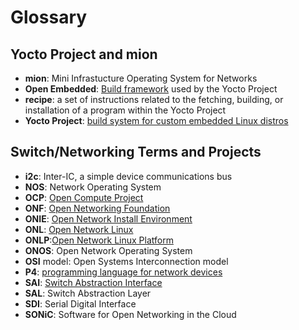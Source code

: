 # Glossary

## Yocto Project and mion

* **mion**: Mini Infrastucture Operating System for Networks
* **Open Embedded**: [Build framework](https://www.openembedded.org/wiki/Main_Page)
  used by the Yocto Project
* **recipe**: a set of instructions related to the fetching, building, or
  installation of a program within the Yocto Project
* **Yocto Project**: [build system for custom embedded Linux distros](https://www.yoctoproject.org/)

## Switch/Networking Terms and Projects

* **i2c**: Inter-IC, a simple device communications bus
* **NOS**: Network Operating System
* **OCP**: [Open Compute Project](https://www.opencompute.org/)
* **ONF**: [Open Networking Foundation](https://opennetworking.org/)
* **ONIE**: [Open Network Install Environment](http://onie.org/)
* **ONL**: [Open Network Linux](http://opennetlinux.org/)
* **ONLP**:[Open Network Linux Platform](https://opencomputeproject.github.io/OpenNetworkLinux/onlp/)
* **ONOS**: Open Network Operating System
* **OSI** model: Open Systems Interconnection model
* **P4**: [programming language for network devices](https://p4.org/)
* **SAI**: [Switch Abstraction Interface](https://github.com/opencomputeproject/SAI)
* **SAL**: Switch Abstraction Layer
* **SDI**: Serial Digital Interface
* **SONiC**: Software for Open Networking in the Cloud
